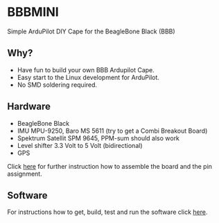 # BBBMINI
Simple ArduPilot DIY Cape for the BeagleBone Black (BBB)

## Why?
* Have fun to build your own BBB Ardupilot Cape.
* Easy start to the Linux development for ArduPilot.
* No SMD soldering required.

## Hardware
* BeagleBone Black
* IMU MPU-9250, Baro MS 5611 (try to get a Combi Breakout Board)
* Spektrum Satellit SPM 9645, PPM-sum should also work
* Level shifter 3.3 Volt to 5 Volt (bidirectional)
* GPS

Click [here](doc/hardware/hardware.md) for further instruction how to assemble the board and the pin assignment.

## Software
For instructions how to get, build, test and run the software click [here](doc/software/software.md).

